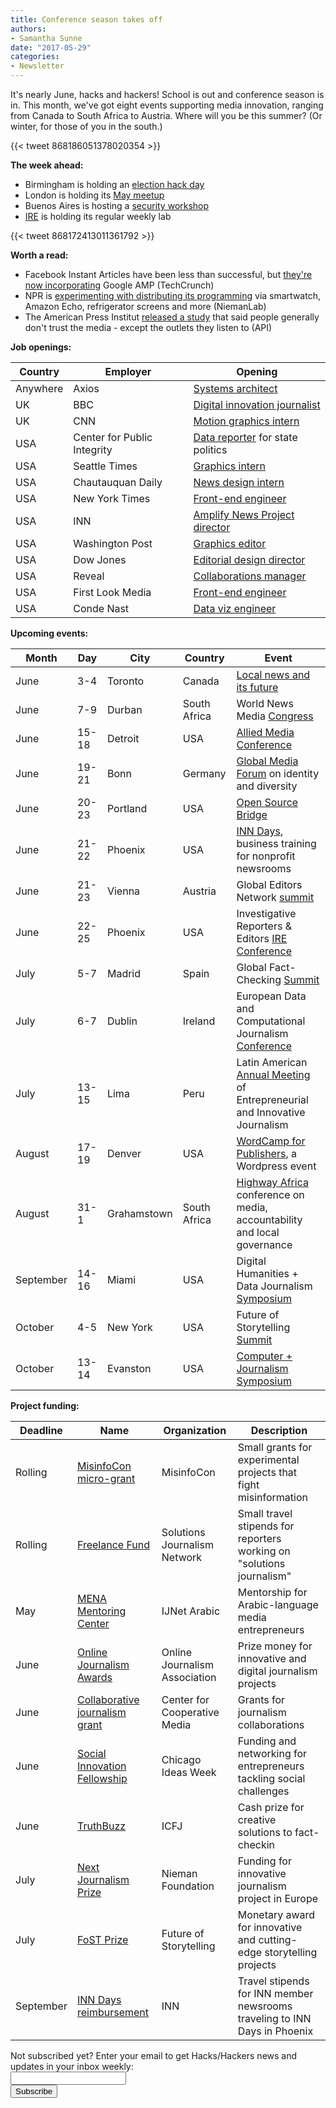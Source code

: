 ```yaml
---
title: Conference season takes off
authors:
- Samantha Sunne
date: "2017-05-29"
categories:
- Newsletter
---
```


It's nearly June, hacks and hackers! School is out and conference season is in. This month, we've got eight events supporting media innovation, ranging from Canada to South Africa to Austria. Where will you be this summer? (Or winter, for those of you in the south.)

{{< tweet 868186051378020354 >}}

**The week ahead:**
* Birmingham is holding an [election hack day](https://www.meetup.com/Hacks-Hackers-Birmingham/events/240292842/)
* London is holding its [May meetup](https://www.meetup.com/HacksHackersLondon/events/236897976/)
* Buenos Aires is hosting a [security workshop](https://www.meetup.com/HacksHackersBA/events/240246777/)
* [IRE](https://www.meetup.com/hackshackersIRE/) is holding its regular weekly lab

{{< tweet 868172413011361792 >}}

**Worth a read:**
* Facebook Instant Articles have been less than successful, but [they're now incorporating](https://techcrunch.com/2017/05/25/facebooks-instant-articles-platform-to-support-google-amp-apple-news/?utm_source=API+Need+to+Know+newsletter&utm_campaign=e58c471779-EMAIL_CAMPAIGN_2017_05_26&utm_medium=email&utm_term=0_e3bf78af04-e58c471779-38065925) Google AMP (TechCrunch)
* NPR is [experimenting with distributing its programming](http://www.niemanlab.org/2017/05/how-npr-considers-what-new-platforms-from-smartwatches-to-fridges-will-get-its-programming/?utm_source=Daily+Lab+email+list&utm_campaign=a59ea34b32-dailylabemail3&utm_medium=email&utm_term=0_d68264fd5e-a59ea34b32-396065225) via smartwatch, Amazon Echo, refrigerator screens and more (NiemanLab)
* The American Press Institut [released a study](https://www.americanpressinstitute.org/publications/reports/survey-research/my-media-vs-the-media/?utm_source=API+Need+to+Know+newsletter&utm_campaign=80796f7465-EMAIL_CAMPAIGN_2017_05_25&utm_medium=email&utm_term=0_e3bf78af04-80796f7465-38065925) that said people generally don't trust the media - except the outlets they listen to (API)

**Job openings:**

| Country | Employer | Opening |
| ------ | -------- | ----------- |
Anywhere | Axios | [Systems architect](https://boards.greenhouse.io/axios/jobs/625411)
UK | BBC | [Digital innovation journalist](http://careerssearch.bbc.co.uk/jobs/job/Digital-Journalist-Innovation/21435)
UK | CNN | [Motion graphics intern](http://edition.cnn.com/about/internships/london/)
USA | Center for Public Integrity | [Data reporter](http://inn.us1.list-manage.com/track/click?u=81670c9d1b5fbeba1c29f2865&id=4619ae9a68&e=d6ff5f9776) for state politics
USA | Seattle Times | [Graphics intern](http://snd.org/jobs/view/summer-in-seattle-graphics-internship/)
USA | Chautauquan Daily | [News design intern](http://snd.org/jobs/view/summer-news-design-internship-last-minute-opening/)
USA | New York Times | [Front-end engineer](http://codepen.io/url/job/rOMqRz)
USA | INN | [Amplify News Project director](https://inn.org/job/director-editor-amplify-news-project/)
USA | Washington Post | [Graphics editor](https://www.washingtonpost.com/wp-stat/graphics/jobs/index.html)
USA | Dow Jones | [Editorial design director](http://dowjones.jobs/new-york-ny/editorial-design-director-barrons-and-dow-jones-media-group/E424AA00B6494CA5A938E2D498BCDB92/job/)
USA | Reveal | [Collaborations manager](https://www.revealnews.org/job-opportunities/engagement-and-collaborations-manager/)
USA | First Look Media | [Front-end engineer](https://boards.greenhouse.io/firstlookmedia/jobs/151233#.WSixrBPytTY)
USA | Conde Nast |  [Data viz engineer](https://condenast.avature.net/careers/JobDetail/New-York-Data-Visualization-Engineer/9665)

**Upcoming events:**

| Month | Day | City | Country | Event |
| ----- | --- | ---- | ------- | ----- |
June | 3-4 | Toronto | Canada | [Local news and its future](http://localnews.journalism.ryerson.ca/)
June | 7-9 | Durban | South Africa | World News Media [Congress](https://events.wan-ifra.org/events/world-news-media-congress-2017)
June | 15-18 | Detroit | USA | [Allied Media Conference](https://www.alliedmedia.org/amc)
June | 19-21 | Bonn | Germany | [Global Media Forum](http://www.dw.com/en/global-media-forum/global-media-forum/s-101219) on identity and diversity
June | 20-23 | Portland | USA | [Open Source Bridge](http://opensourcebridge.org/)
June | 21-22 | Phoenix | USA | [INN Days](https://www.eventbrite.com/e/inn-days-2017-growing-the-business-of-nonprofit-news-tickets-33152766818), business training for nonprofit newsrooms
June | 21-23 | Vienna | Austria | Global Editors Network [summit](https://events.bizzabo.com/201051/page/1009031/gen-summit-2017)
June | 22-25 | Phoenix | USA | Investigative Reporters & Editors [IRE Conference]([http://www.ire.org/conferences/ire2017/](http://www.ire.org/conferences/ire2017/))
July | 5-7 | Madrid | Spain | Global Fact-Checking [Summit](http://about.poynter.org/node/102080)
July | 6-7 | Dublin | Ireland | European Data and Computational Journalism [Conference](http://datajconf.com/)
July | 13-15 | Lima | Peru | Latin American [Annual Meeting](http://www.fnpi.org/es/fnpi/actividad/el-otro-encuentro-latinoamericano-anual-de-periodismo-emprendedor-e-innovador) of Entrepreneurial and Innovative Journalism
August | 17-19 | Denver | USA | [WordCamp for Publishers](https://2017-denver.journalist.wordcamp.org/), a Wordpress event
August | 31-1 | Grahamstown | South Africa | [Highway Africa](http://highwayafrica.ru.ac.za/) conference on media, accountability and local governance
September | 14-16 | Miami | USA | Digital Humanities + Data Journalism [Symposium](http://dhdjmiami.com/)
October | 4-5 | New York | USA | Future of Storytelling [Summit](https://futureofstorytelling.org/summit)
October | 13-14 | Evanston | USA | [Computer + Journalism Symposium](http://cj2017.northwestern.edu/)

**Project funding:**

| Deadline | Name | Organization | Description |
| -------- | ---- | ------------ | ----- |
Rolling | [MisinfoCon micro-grant](https://docs.google.com/forms/d/e/1FAIpQLScyX13mJU0DLUaoAFijjClCOUbzKrdqfFR2gMwv0eXVKJYXyQ/viewform?c=0&w=1) | MisinfoCon | Small grants for experimental projects that fight misinformation
Rolling | [Freelance Fund](http://solutionsjournalism.org/now-offering-travel-funds-freelancers/) | Solutions Journalism Network | Small travel stipends for reporters working on "solutions journalism"
May | [MENA Mentoring Center](http://ijnet.org/en/opportunities/ijnets-mentoring-center-accepting-applications-mena) | IJNet Arabic | Mentorship for Arabic-language media entrepreneurs
June | [Online Journalism Awards](https://awards.journalists.org/) | Online Journalism Association | Prize money for innovative and digital journalism projects
June | [Collaborative journalism grant](http://centerforcooperativemedia.org/open-call-for-collaborative-reporting-projects-unveiled-at-collaborative-journalism-summit-heres-how-to-apply/) | Center for Cooperative Media | Grants for journalism collaborations
June | [Social Innovation Fellowship](https://www.chicagoideas.com/bhsi) | Chicago Ideas Week | Funding and networking for entrepreneurs tackling social challenges
June | [TruthBuzz](https://medium.com/truthbuzz) | ICFJ | Cash prize for creative solutions to fact-checkin
July | [Next Journalism Prize](http://www.nextjournalism.eu/en/) | Nieman Foundation | Funding for innovative journalism project in Europe
July | [FoST Prize](https://futureofstorytelling.org/story/2017-fost-prize-submissions-are-open) | Future of Storytelling | Monetary award for innovative and cutting-edge storytelling projects
September | [INN Days reimbursement](https://form.jotform.com/60836014737961) | INN | Travel stipends for INN member newsrooms traveling to INN Days in Phoenix

<div id="mc_embed_signup"><form id="mc-embedded-subscribe-form" class="validate" action="//hackshackers.us1.list-manage.com/subscribe/post?u=c56f2e53d5ed6ef87f8aaa75c&amp;id=fb2bc6f10b" method="post" name="mc-embedded-subscribe-form" novalidate="" target="_blank">
<div id="mc_embed_signup_scroll">
<div class="mc-field-group"><label for="mce-EMAIL">Not subscribed yet? Enter your email to get Hacks/Hackers news and updates in your inbox weekly:  </label></div>
<div class="mc-field-group"><input id="mce-EMAIL" class="required email" name="EMAIL" type="email" value="" /></div>
<!-- real people should not fill this in and expect good things - do not remove this or risk form bot signups-->
<div style="position: absolute; left: -5000px;"><input tabindex="-1" name="b_c56f2e53d5ed6ef87f8aaa75c_fb2bc6f10b" type="text" value="" /></div>
<div class="clear"><input id="mc-embedded-subscribe" class="button" name="subscribe" type="submit" value="Subscribe" /></div>
</div>
</form></div>
<!--End mc_embed_signup-->
 
<meta name="twitter:card" content="summary">
<meta name="twitter:image:src" content="https://hackshackers.com/content-images/about/hackshackers_logomark.png">
